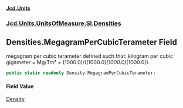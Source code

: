 #### [Jcd.Units](index 'index')
### [Jcd.Units.UnitsOfMeasure.SI](Jcd.Units.UnitsOfMeasure.SI 'Jcd.Units.UnitsOfMeasure.SI').[Densities](Densities 'Jcd.Units.UnitsOfMeasure.SI.Densities')

## Densities.MegagramPerCubicTerameter Field

megagram per cubic terameter defined such that: kilogram per cubic gigameter = Mg/Tm³ ×
(1000.0)/((1000.0)*(1000.0)*(1000.0)).

```csharp
public static readonly Density MegagramPerCubicTerameter;
```

#### Field Value
[Density](Density 'Jcd.Units.UnitTypes.Density')